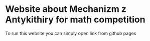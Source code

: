 # Website about Mechanizm z Antykithiry for math competition

To run this website you can simply open link from github pages
